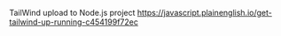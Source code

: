 TailWind upload to Node.js project
https://javascript.plainenglish.io/get-tailwind-up-running-c454199f72ec
